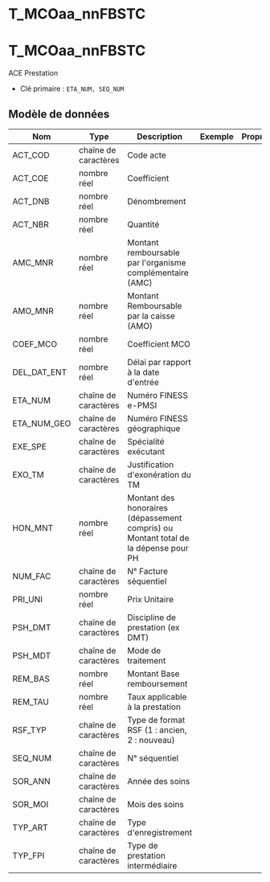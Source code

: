 # T_MCOaa_nnFBSTC

<!-- ATTENTION : Ne pas supprimer ou modifier la ligne ci-dessous -->
# T_MCOaa_nnFBSTC

ACE Prestation

- Clé primaire : `ETA_NUM, SEQ_NUM`

## Modèle de données

|Nom|Type|Description|Exemple|Propriétés|
|-|-|-|-|-|
|ACT_COD|chaîne de caractères|Code acte|||
|ACT_COE|nombre réel|Coefficient|||
|ACT_DNB|nombre réel|Dénombrement|||
|ACT_NBR|nombre réel|Quantité|||
|AMC_MNR|nombre réel|Montant remboursable par l'organisme complémentaire (AMC)|||
|AMO_MNR|nombre réel|Montant Remboursable par la caisse (AMO)|||
|COEF_MCO|nombre réel|Coefficient MCO|||
|DEL_DAT_ENT|nombre réel|Délai par rapport à la date d'entrée|||
|ETA_NUM|chaîne de caractères|Numéro FINESS e-PMSI|||
|ETA_NUM_GEO|chaîne de caractères|Numéro FINESS géographique|||
|EXE_SPE|chaîne de caractères|Spécialité exécutant|||
|EXO_TM|chaîne de caractères|Justification d'exonération du TM|||
|HON_MNT|nombre réel|Montant des honoraires (dépassement compris) ou Montant total de la dépense pour PH|||
|NUM_FAC|chaîne de caractères|N° Facture séquentiel|||
|PRI_UNI|nombre réel|Prix Unitaire|||
|PSH_DMT|chaîne de caractères|Discipline de prestation (ex DMT)|||
|PSH_MDT|chaîne de caractères|Mode de traitement|||
|REM_BAS|nombre réel|Montant Base remboursement|||
|REM_TAU|nombre réel|Taux applicable à la prestation|||
|RSF_TYP|chaîne de caractères|Type de format RSF (1 : ancien, 2 : nouveau)|||
|SEQ_NUM|chaîne de caractères|N° séquentiel|||
|SOR_ANN|chaîne de caractères|Année des soins|||
|SOR_MOI|chaîne de caractères|Mois des soins|||
|TYP_ART|chaîne de caractères|Type d'enregistrement|||
|TYP_FPI|chaîne de caractères|Type de prestation intermédiaire|||

<!-- ATTENTION : Ne pas supprimer ou modifier la ligne ci-dessus -->
